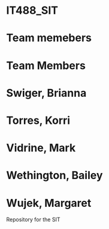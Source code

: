 # IT488_SIT
# Team memebers
# Team Members
# Swiger, Brianna
# Torres, Korri
# Vidrine, Mark
# Wethington, Bailey
# Wujek, Margaret

Repository for the SIT
